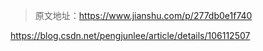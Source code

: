> 原文地址：<https://www.jianshu.com/p/277db0e1f740>

https://blog.csdn.net/pengjunlee/article/details/106112507